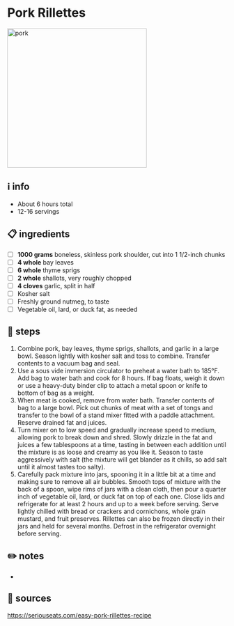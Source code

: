 # Pork Rillettes
<img src="https://www.seriouseats.com/thmb/enkK1P3azZxO59_H8sIGHLN_C5U=/750x0/filters:no_upscale():max_bytes(150000):strip_icc()/__opt__aboutcom__coeus__resources__content_migration__serious_eats__seriouseats.com__recipes__images__2017__02__20170215-pork-rillettes-12-9c40e815348146b5b8637fb423996212.jpg" alt="pork" width="320"/>  

## ℹ️ info
* About 6 hours total  
* 12-16 servings  

## 📋 ingredients
- [ ] **1000	grams**	boneless, skinless pork shoulder, cut into 1 1/2-inch chunks
- [ ] **4	whole**	bay leaves
- [ ] **6	whole**	thyme sprigs
- [ ] **2	whole**	shallots, very roughly chopped
- [ ] **4	cloves**	garlic, split in half
- [ ] Kosher salt
- [ ] Freshly ground nutmeg, to taste
- [ ] Vegetable oil, lard, or duck fat, as needed

## 🔪 steps
1. Combine pork, bay leaves, thyme sprigs, shallots, and garlic in a large bowl. Season lightly with kosher salt and toss to combine. Transfer contents to a vacuum bag and seal.
2. Use a sous vide immersion circulator to preheat a water bath to 185°F. Add bag to water bath and cook for 8 hours. If bag floats, weigh it down or use a heavy-duty binder clip to attach a metal spoon or knife to bottom of bag as a weight.
3. When meat is cooked, remove from water bath. Transfer contents of bag to a large bowl. Pick out chunks of meat with a set of tongs and transfer to the bowl of a stand mixer fitted with a paddle attachment. Reserve drained fat and juices.
4. Turn mixer on to low speed and gradually increase speed to medium, allowing pork to break down and shred. Slowly drizzle in the fat and juices a few tablespoons at a time, tasting in between each addition until the mixture is as loose and creamy as you like it. Season to taste aggressively with salt (the mixture will get blander as it chills, so add salt until it almost tastes too salty).
5. Carefully pack mixture into jars, spooning it in a little bit at a time and making sure to remove all air bubbles. Smooth tops of mixture with the back of a spoon, wipe rims of jars with a clean cloth, then pour a quarter inch of vegetable oil, lard, or duck fat on top of each one. Close lids and refrigerate for at least 2 hours and up to a week before serving. Serve lightly chilled with bread or crackers and cornichons, whole grain mustard, and fruit preserves. Rillettes can also be frozen directly in their jars and held for several months. Defrost in the refrigerator overnight before serving.

## ✏️ notes
* 

## 🔗 sources
https://seriouseats.com/easy-pork-rillettes-recipe  
